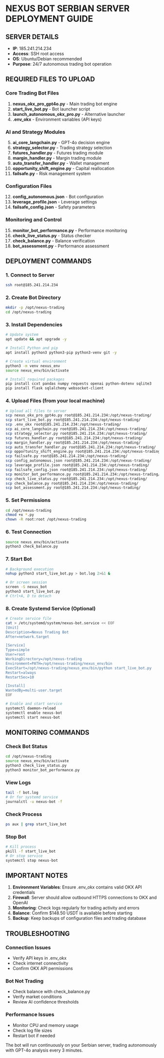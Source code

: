 # NEXUS BOT SERBIAN SERVER DEPLOYMENT GUIDE

## SERVER DETAILS
- **IP**: 185.241.214.234
- **Access**: SSH root access
- **OS**: Ubuntu/Debian recommended
- **Purpose**: 24/7 autonomous trading bot operation

## REQUIRED FILES TO UPLOAD

### Core Trading Bot Files
1. **nexus_okx_pro_gpt4o.py** - Main trading bot engine
2. **start_live_bot.py** - Bot launcher script
3. **launch_autonomous_okx_pro.py** - Alternative launcher
4. **.env_okx** - Environment variables (API keys)

### AI and Strategy Modules
5. **ai_core_langchain.py** - GPT-4o decision engine
6. **strategy_selector.py** - Trading strategy selection
7. **futures_handler.py** - Futures trading module
8. **margin_handler.py** - Margin trading module
9. **auto_transfer_handler.py** - Wallet management
10. **opportunity_shift_engine.py** - Capital reallocation
11. **failsafe.py** - Risk management system

### Configuration Files
12. **config_autonomous.json** - Bot configuration
13. **leverage_profile.json** - Leverage settings
14. **failsafe_config.json** - Safety parameters

### Monitoring and Control
15. **monitor_bot_performance.py** - Performance monitoring
16. **check_live_status.py** - Status checker
17. **check_balance.py** - Balance verification
18. **bot_assessment.py** - Performance assessment

## DEPLOYMENT COMMANDS

### 1. Connect to Server
```bash
ssh root@185.241.214.234
```

### 2. Create Bot Directory
```bash
mkdir -p /opt/nexus-trading
cd /opt/nexus-trading
```

### 3. Install Dependencies
```bash
# Update system
apt update && apt upgrade -y

# Install Python and pip
apt install python3 python3-pip python3-venv git -y

# Create virtual environment
python3 -m venv nexus_env
source nexus_env/bin/activate

# Install required packages
pip install ccxt pandas numpy requests openai python-dotenv sqlite3
pip install flask sqlalchemy websocket-client
```

### 4. Upload Files (from your local machine)
```bash
# Upload all files to server
scp nexus_okx_pro_gpt4o.py root@185.241.214.234:/opt/nexus-trading/
scp start_live_bot.py root@185.241.214.234:/opt/nexus-trading/
scp .env_okx root@185.241.214.234:/opt/nexus-trading/
scp ai_core_langchain.py root@185.241.214.234:/opt/nexus-trading/
scp strategy_selector.py root@185.241.214.234:/opt/nexus-trading/
scp futures_handler.py root@185.241.214.234:/opt/nexus-trading/
scp margin_handler.py root@185.241.214.234:/opt/nexus-trading/
scp auto_transfer_handler.py root@185.241.214.234:/opt/nexus-trading/
scp opportunity_shift_engine.py root@185.241.214.234:/opt/nexus-trading/
scp failsafe.py root@185.241.214.234:/opt/nexus-trading/
scp config_autonomous.json root@185.241.214.234:/opt/nexus-trading/
scp leverage_profile.json root@185.241.214.234:/opt/nexus-trading/
scp failsafe_config.json root@185.241.214.234:/opt/nexus-trading/
scp monitor_bot_performance.py root@185.241.214.234:/opt/nexus-trading/
scp check_live_status.py root@185.241.214.234:/opt/nexus-trading/
scp check_balance.py root@185.241.214.234:/opt/nexus-trading/
scp bot_assessment.py root@185.241.214.234:/opt/nexus-trading/
```

### 5. Set Permissions
```bash
cd /opt/nexus-trading
chmod +x *.py
chown -R root:root /opt/nexus-trading
```

### 6. Test Connection
```bash
source nexus_env/bin/activate
python3 check_balance.py
```

### 7. Start Bot
```bash
# Background execution
nohup python3 start_live_bot.py > bot.log 2>&1 &

# Or screen session
screen -S nexus_bot
python3 start_live_bot.py
# Ctrl+A, D to detach
```

### 8. Create Systemd Service (Optional)
```bash
# Create service file
cat > /etc/systemd/system/nexus-bot.service << EOF
[Unit]
Description=Nexus Trading Bot
After=network.target

[Service]
Type=simple
User=root
WorkingDirectory=/opt/nexus-trading
Environment=PATH=/opt/nexus-trading/nexus_env/bin
ExecStart=/opt/nexus-trading/nexus_env/bin/python start_live_bot.py
Restart=always
RestartSec=10

[Install]
WantedBy=multi-user.target
EOF

# Enable and start service
systemctl daemon-reload
systemctl enable nexus-bot
systemctl start nexus-bot
```

## MONITORING COMMANDS

### Check Bot Status
```bash
cd /opt/nexus-trading
source nexus_env/bin/activate
python3 check_live_status.py
python3 monitor_bot_performance.py
```

### View Logs
```bash
tail -f bot.log
# Or for systemd service
journalctl -u nexus-bot -f
```

### Check Process
```bash
ps aux | grep start_live_bot
```

### Stop Bot
```bash
# Kill process
pkill -f start_live_bot
# Or stop service
systemctl stop nexus-bot
```

## IMPORTANT NOTES

1. **Environment Variables**: Ensure .env_okx contains valid OKX API credentials
2. **Firewall**: Server should allow outbound HTTPS connections to OKX and OpenAI
3. **Monitoring**: Check logs regularly for trading activity and errors
4. **Balance**: Confirm $148.50 USDT is available before starting
5. **Backup**: Keep backups of configuration files and trading database

## TROUBLESHOOTING

### Connection Issues
- Verify API keys in .env_okx
- Check internet connectivity
- Confirm OKX API permissions

### Bot Not Trading
- Check balance with check_balance.py
- Verify market conditions
- Review AI confidence thresholds

### Performance Issues
- Monitor CPU and memory usage
- Check log file sizes
- Restart bot if needed

The bot will run continuously on your Serbian server, trading autonomously with GPT-4o analysis every 3 minutes.